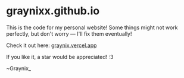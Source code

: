 # graynixx.github.io

This is the code for my personal website!
Some things might not work perfectly, but don't worry — I'll fix them eventually!

Check it out here: [graynix.vercel.app](https://graynix.vercel.app/)

If you like it, a star would be appreciated! :3

~Graynix\_
